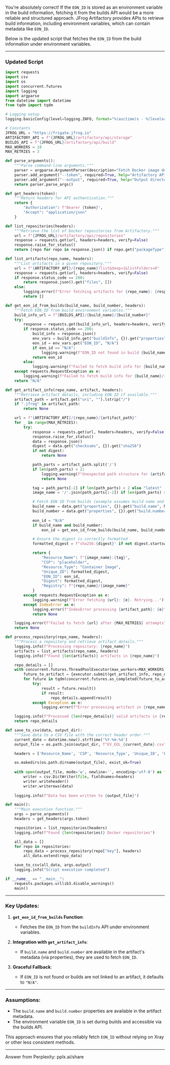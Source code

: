 You're absolutely correct! If the `EON_ID` is stored as an environment variable in the build information, fetching it from the builds API would be a more reliable and structured approach. JFrog Artifactory provides APIs to retrieve build information, including environment variables, which can contain metadata like `EON_ID`.

Below is the updated script that fetches the `EON_ID` from the build information under environment variables.

---

### Updated Script

```python
import requests
import csv
import os
import concurrent.futures
import logging
import argparse
from datetime import datetime
from tqdm import tqdm

# Logging setup
logging.basicConfig(level=logging.INFO, format="%(asctime)s - %(levelname)s - %(message)s")

# Constants
JFROG_URL = "https://frigate.jfrog.io"
ARTIFACTORY_API = f"{JFROG_URL}/artifactory/api/storage"
BUILDS_API = f"{JFROG_URL}/artifactory/api/build"
MAX_WORKERS = 10
MAX_RETRIES = 3

def parse_arguments():
    """Parse command-line arguments."""
    parser = argparse.ArgumentParser(description="Fetch Docker image details from JFrog Artifactory.")
    parser.add_argument("--token", required=True, help="Artifactory API token")
    parser.add_argument("--output", required=True, help="Output directory for the CSV report")
    return parser.parse_args()

def get_headers(token):
    """Return headers for API authentication."""
    return {
        "Authorization": f"Bearer {token}",
        "Accept": "application/json"
    }

def list_repositories(headers):
    """Retrieve the list of Docker repositories from Artifactory."""
    url = f"{JFROG_URL}/artifactory/api/repositories"
    response = requests.get(url, headers=headers, verify=False)
    response.raise_for_status()
    return [repo for repo in response.json() if repo.get("packageType") == "Docker"]

def list_artifacts(repo_name, headers):
    """List artifacts in a given repository."""
    url = f"{ARTIFACTORY_API}/{repo_name}?list&deep=1&listFolders=0"
    response = requests.get(url, headers=headers, verify=False)
    if response.status_code == 200:
        return response.json().get("files", [])
    else:
        logging.error(f"Error fetching artifacts for {repo_name}: {response.text}")
        return []

def get_eon_id_from_builds(build_name, build_number, headers):
    """Fetch EON_ID from build environment variables."""
    build_info_url = f"{BUILDS_API}/{build_name}/{build_number}"
    try:
        response = requests.get(build_info_url, headers=headers, verify=False)
        if response.status_code == 200:
            build_info = response.json()
            env_vars = build_info.get("buildInfo", {}).get("properties", {})
            eon_id = env_vars.get("EON_ID", "N/A")
            if eon_id == "N/A":
                logging.warning(f"EON_ID not found in build {build_name}/{build_number}")
            return eon_id
        else:
            logging.warning(f"Failed to fetch build info for {build_name}/{build_number}: {response.text}")
    except requests.RequestException as e:
        logging.warning(f"Failed to fetch build info for {build_name}/{build_number}: {e}")
    return "N/A"

def get_artifact_info(repo_name, artifact, headers):
    """Retrieve artifact details, including EON ID if available."""
    artifact_path = artifact.get("uri", "").lstrip("/")
    if ".jfrog" in artifact_path:
        return None

    url = f"{ARTIFACTORY_API}/{repo_name}/{artifact_path}"
    for _ in range(MAX_RETRIES):
        try:
            response = requests.get(url, headers=headers, verify=False, timeout=10)
            response.raise_for_status()
            data = response.json()
            digest = data.get("checksums", {}).get("sha256")
            if not digest:
                return None

            path_parts = artifact_path.split('/')
            if len(path_parts) < 2:
                logging.warning(f"Unexpected path structure for {artifact_path}")
                return None

            tag = path_parts[-2] if len(path_parts) > 2 else "latest"
            image_name = '/'.join(path_parts[:-2]) if len(path_parts) > 2 else path_parts[0]

            # Fetch EON ID from builds (example assumes build name and number are part of artifact metadata)
            build_name = data.get("properties", {}).get("build.name", None)
            build_number = data.get("properties", {}).get("build.number", None)
            
            eon_id = "N/A"
            if build_name and build_number:
                eon_id = get_eon_id_from_builds(build_name, build_number, headers)

            # Ensure the digest is correctly formatted
            formatted_digest = f"sha256:{digest}" if not digest.startswith("sha256:") else digest

            return {
                "Resource_Name": f"{image_name}:{tag}",
                "CSP": "placeholder",
                "Resource_Type": "Container Image",
                "Unique_ID": formatted_digest,
                "EON_ID": eon_id,
                "Digest": formatted_digest,
                "Registry": f"{repo_name}/{image_name}"
            }
        except requests.RequestException as e:
            logging.warning(f"Error fetching {url}: {e}. Retrying...")
        except IndexError as e:
            logging.error(f"IndexError processing {artifact_path}: {e}")
            return None

    logging.error(f"Failed to fetch {url} after {MAX_RETRIES} attempts")
    return None

def process_repository(repo_name, headers):
    """Process a repository and retrieve artifact details."""
    logging.info(f"Processing repository: {repo_name}")
    artifacts = list_artifacts(repo_name, headers)
    logging.info(f"Found {len(artifacts)} artifacts in {repo_name}")

    repo_details = []
    with concurrent.futures.ThreadPoolExecutor(max_workers=MAX_WORKERS) as executor:
        future_to_artifact = {executor.submit(get_artifact_info, repo_name, artifact, headers): artifact for artifact in artifacts}
        for future in tqdm(concurrent.futures.as_completed(future_to_artifact), total=len(artifacts), desc=f"Processing {repo_name}"):
            try:
                result = future.result()
                if result:
                    repo_details.append(result)
            except Exception as e:
                logging.error(f"Error processing artifact in {repo_name}: {e}")

    logging.info(f"Processed {len(repo_details)} valid artifacts in {repo_name}")
    return repo_details

def save_to_csv(data, output_dir):
    """Save data to a CSV file with the correct header order."""
    current_date = datetime.now().strftime('%Y-%m-%d')
    output_file = os.path.join(output_dir, f"EV_EOL_{current_date}.csv")

    headers = ['Resource_Name', 'CSP', 'Resource_Type', 'Unique_ID', 'EON_ID', 'Digest', 'Registry']

    os.makedirs(os.path.dirname(output_file), exist_ok=True)
    
    with open(output_file, mode='w', newline='', encoding='utf-8') as file:
        writer = csv.DictWriter(file, fieldnames=headers)
        writer.writeheader()
        writer.writerows(data)
    
    logging.info(f"Data has been written to {output_file}")

def main():
    """Main execution function."""
    args = parse_arguments()
    headers = get_headers(args.token)

    repositories = list_repositories(headers)
    logging.info(f"Found {len(repositories)} Docker repositories")

    all_data = []
    for repo in repositories:
        repo_data = process_repository(repo["key"], headers)
        all_data.extend(repo_data)

    save_to_csv(all_data, args.output)
    logging.info("Script execution completed")

if __name__ == "__main__":
    requests.packages.urllib3.disable_warnings()
    main()
```

---

### Key Updates:

1. **`get_eon_id_from_builds` Function**: 
   - Fetches the `EON_ID` from the `buildInfo` API under environment variables.

2. **Integration with `get_artifact_info`**: 
   - If `build.name` and `build.number` are available in the artifact's metadata (via properties), they are used to fetch `EON_ID`.

3. **Graceful Fallback**: 
   - If `EON_ID` is not found or builds are not linked to an artifact, it defaults to `"N/A"`.

---

### Assumptions:
- The `build.name` and `build.number` properties are available in the artifact metadata.
- The environment variable `EON_ID` is set during builds and accessible via the builds API.

This approach ensures that you reliably fetch `EON_ID` without relying on Xray or other less consistent methods.

---
Answer from Perplexity: pplx.ai/share
